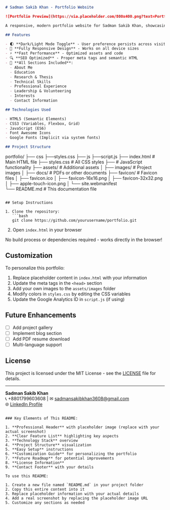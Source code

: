 ```markdown
# Sadman Sakib Khan - Portfolio Website

![Portfolio Preview](https://via.placeholder.com/800x400.png?text=Portfolio+Preview)

A responsive, modern portfolio website for Sadman Sakib Khan, showcasing his education, skills, research, and professional experience as a Materials and Metallurgical Engineering student at BUET.

## Features

- 🌓 **Dark/Light Mode Toggle** - User preference persists across visits
- 📱 **Fully Responsive Design** - Works on all device sizes
- ⚡ **Fast Performance** - Optimized assets and code
- 🔍 **SEO Optimized** - Proper meta tags and semantic HTML
- 📝 **All Sections Included**:
  - About Me
  - Education
  - Research & Thesis
  - Technical Skills
  - Professional Experience
  - Leadership & Volunteering
  - Interests
  - Contact Information

## Technologies Used

- HTML5 (Semantic Elements)
- CSS3 (Variables, Flexbox, Grid)
- JavaScript (ES6)
- Font Awesome Icons
- Google Fonts (Implicit via system fonts)

## Project Structure

```
portfolio/
├── css
     ├──styles.css 
├── js 
    ├──script.js
├── index.html          # Main HTML file
├── styles.css          # All CSS styles
├──            # JavaScript functionality
├── assets/             # Additional assets
│   ├── images/         # Project images
│   ├── docs/           # PDFs or other documents
    ├── favicon/          # Favicon files
    │   ├── favicon.ico
    │   ├── favicon-16x16.png
    │   ├── favicon-32x32.png
    │   ├── apple-touch-icon.png
    │   └── site.webmanifest           
└── README.md           # This documentation file
```

## Setup Instructions

1. Clone the repository:
   ```bash
   git clone https://github.com/yourusername/portfolio.git
   ```
2. Open `index.html` in your browser

No build process or dependencies required - works directly in the browser!

## Customization

To personalize this portfolio:

1. Replace placeholder content in `index.html` with your information
2. Update the meta tags in the `<head>` section
3. Add your own images to the `assets/images` folder
4. Modify colors in `styles.css` by editing the CSS variables
5. Update the Google Analytics ID in `script.js` (if using)

## Future Enhancements

- [ ] Add project gallery
- [ ] Implement blog section
- [ ] Add PDF resume download
- [ ] Multi-language support

## License

This project is licensed under the MIT License - see the [LICENSE](LICENSE) file for details.

---

**Sadman Sakib Khan**  
📞 +8801799603608 | ✉ sadmansakibkhan3608@gmail.com  
🌐 [LinkedIn Profile](https://www.linkedin.com/in/sadman-sakib-khan)
```

### Key Elements of This README:

1. **Professional Header** with placeholder image (replace with your actual screenshot)
2. **Clear Feature List** highlighting key aspects
3. **Technology Stack** overview
4. **Project Structure** visualization
5. **Easy Setup** instructions
6. **Customization Guide** for personalizing the portfolio
7. **Future Roadmap** for potential improvements
8. **License Information**
9. **Contact Footer** with your details

To use this README:

1. Create a new file named `README.md` in your project folder
2. Copy this entire content into it
3. Replace placeholder information with your actual details
4. Add a real screenshot by replacing the placeholder image URL
5. Customize any sections as needed
